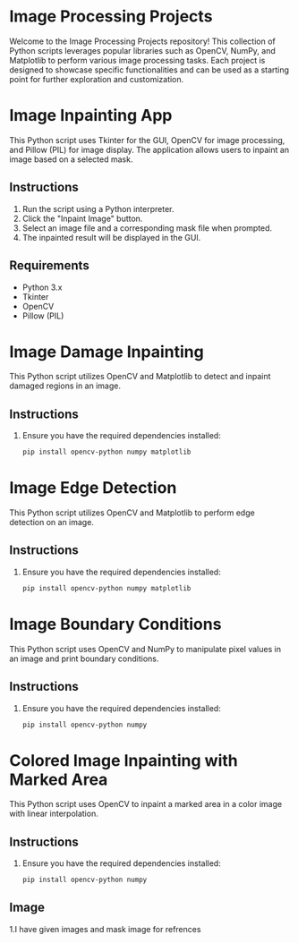 # Image Processing Projects

Welcome to the Image Processing Projects repository! This collection of Python scripts leverages popular libraries such as OpenCV, NumPy, and Matplotlib to perform various image processing tasks. Each project is designed to showcase specific functionalities and can be used as a starting point for further exploration and customization.



# Image Inpainting App

This Python script uses Tkinter for the GUI, OpenCV for image processing, and Pillow (PIL) for image display. The application allows users to inpaint an image based on a selected mask.

## Instructions

1. Run the script using a Python interpreter.
2. Click the "Inpaint Image" button.
3. Select an image file and a corresponding mask file when prompted.
4. The inpainted result will be displayed in the GUI.

## Requirements

- Python 3.x
- Tkinter
- OpenCV
- Pillow (PIL)

# Image Damage Inpainting

This Python script utilizes OpenCV and Matplotlib to detect and inpaint damaged regions in an image.

## Instructions

1. Ensure you have the required dependencies installed:

   ```bash
   pip install opencv-python numpy matplotlib

# Image Edge Detection

This Python script utilizes OpenCV and Matplotlib to perform edge detection on an image.

## Instructions

1. Ensure you have the required dependencies installed:

   ```bash
   pip install opencv-python numpy matplotlib


# Image Boundary Conditions

This Python script uses OpenCV and NumPy to manipulate pixel values in an image and print boundary conditions.

## Instructions

1. Ensure you have the required dependencies installed:

   ```bash
   pip install opencv-python numpy
# Colored Image Inpainting with Marked Area

This Python script uses OpenCV to inpaint a marked area in a color image with linear interpolation.

## Instructions

1. Ensure you have the required dependencies installed:

   ```bash
   pip install opencv-python numpy


## Image
1.I have given images and mask image for refrences





